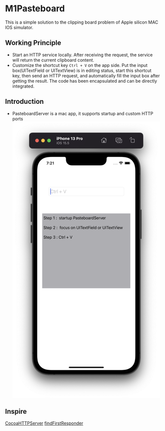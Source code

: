 # M1Pasteboard

This is a simple solution to the clipping board problem of Apple silicon MAC IOS simulator.

## Working Principle
* Start an HTTP service locally. After receiving the request, the service will return the current clipboard content.
* Customize the shortcut key `Ctrl + V` on the app side. Put the input box(UITextField or UITextView) is in editing status, start this shortcut key, then send an HTTP request, and automatically fill the input box after getting the result. The code has been encapsulated and can be directly integrated.

## Introduction
* PasteboardServer is a mac app, it supports startup and custom HTTP ports
![](./screenshot1.png)

## Inspire
[CocoaHTTPServer](https://github.com/robbiehanson/CocoaHTTPServer)
[findFirstResponder](https://stackoverflow.com/questions/1823317/get-the-current-first-responder-without-using-a-private-api)
